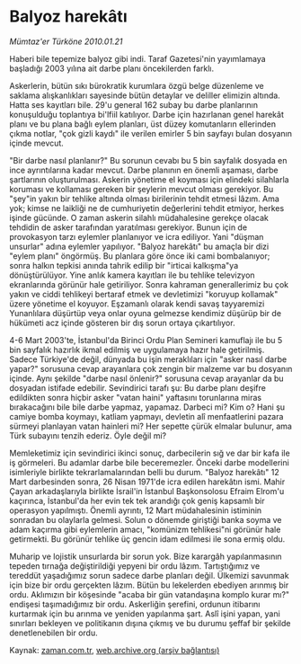 # Balyoz harekâtı

*Mümtaz'er Türköne 2010.01.21*

<tr><td class="metin" colspan="2" style="padding-top: 20px; padding-left: 5px; ">Haberi bile tepemize balyoz gibi indi. Taraf Gazetesi'nin yayımlamaya başladığı 2003 yılına ait darbe planı öncekilerden farklı.</td></tr><tr><td class="metin" colspan="2" style="padding-top: 20px; padding-left: 5px; "><p>Askerlerin, bütün sıkı bürokratik kurumlara özgü belge düzenleme ve saklama alışkanlıkları sayesinde bütün detaylar ve deliller elimizin altında. Hatta ses kayıtları bile. 29'u general 162 subay bu darbe planlarının konuşulduğu toplantıya bi'lfiil katılıyor. Darbe için hazırlanan genel harekât planı ve bu plana bağlı eylem planları, üst düzey komutanların ellerinden çıkma notlar, "çok gizli kaydı" ile verilen emirler 5 bin sayfayı bulan dosyanın içinde mevcut.
<p>"Bir darbe nasıl planlanır?" Bu sorunun cevabı bu 5 bin sayfalık dosyada en ince ayrıntılarına kadar mevcut. Darbe planının en önemli aşaması, darbe şartlarının oluşturulması. Askerin yönetime el koyması için elindeki silahlarla koruması ve kollaması gereken bir şeylerin mevcut olması gerekiyor. Bu "şey"in yakın bir tehlike altında olması birilerinin tehdit etmesi lâzım. Ama yok; kimse ne laikliği ne de cumhuriyetin değerlerini tehdit etmiyor, herkes işinde gücünde. O zaman askerin silahlı müdahalesine gerekçe olacak tehdidin de asker tarafından yaratılması gerekiyor. Bunun için de provokasyon tarzı eylemler planlanıyor ve icra ediliyor. Yani "düşman unsurlar" adına eylemler yapılıyor. "Balyoz harekâtı" bu amaçla bir dizi "eylem planı" öngörmüş. Bu planlara göre önce iki cami bombalanıyor; sonra halkın tepkisi anında tahrik edilip bir "irticai kalkışma"ya dönüştürülüyor. Yine anlık kamera kayıtları ile bu tehlike televizyon ekranlarında görünür hale getiriliyor. Sonra kahraman generallerimiz bu çok yakın ve ciddi tehlikeyi bertaraf etmek ve devletimizi "koruyup kollamak" üzere yönetime el koyuyor. Eşzamanlı olarak kendi savaş tayyaremizi Yunanlılara düşürtüp veya onlar oyuna gelmezse kendimiz düşürüp bir de hükümeti acz içinde gösteren bir dış sorun ortaya çıkartılıyor.
<p>4-6 Mart 2003'te, İstanbul'da Birinci Ordu Plan Semineri kamuflajı ile bu 5 bin sayfalık hazırlık ikmal edilmiş ve uygulamaya hazır hale getirilmiş. Sadece Türkiye'de değil, dünyada bu işin meraklıları için "asker nasıl darbe yapar?" sorusuna cevap arayanlara çok zengin bir malzeme var bu dosyanın içinde. Aynı şekilde "darbe nasıl önlenir?" sorusuna cevap arayanlar da bu dosyadan istifade edebilir. Sevindirici tarafı şu: Bu darbe planı deşifre edildikten sonra hiçbir asker "vatan haini" yaftasını torunlarına miras bırakacağını bile bile darbe yapmaz, yapamaz. Darbeci mi? Kim o? Hani şu camiye bomba koymayı, katliam yapmayı, devletin alî menfaatlerini pazara sürmeyi planlayan vatan hainleri mi? Her sepette çürük elmalar bulunur, ama Türk subayını tenzih ederiz. Öyle değil mi?
<p>Memleketimiz için sevindirici ikinci sonuç, darbecilerin sığ ve dar bir kafa ile iş görmeleri. Bu adamlar darbe bile beceremezler. Önceki darbe modellerini isimleriyle birlikte tekrarlamalarından belli bu durum. "Balyoz harekâtı" 12 Mart darbesinden sonra, 26 Nisan 1971'de icra edilen harekâtın ismi. Mahir Çayan arkadaşlarıyla birlikte İsrail'in İstanbul Başkonsolosu Efraim Elrom'u kaçırınca, İstanbul'da her evin tek tek arandığı çok geniş kapsamlı bir operasyon yapılmıştı. Önemli ayrıntı, 12 Mart müdahalesinin istiminin sonradan bu olaylarla gelmesi. Solun o dönemde giriştiği banka soyma ve adam kaçırma gibi eylemlerin amacı, "komünizm tehlikesi"ni görünür hale getirmekti. Bu görünür tehlike üç gencin idam edilmesi ile sona ermiş oldu.
<p>Muharip ve lojistik unsurlarda bir sorun yok. Bize karargâh yapılanmasının tepeden tırnağa değiştirildiği yepyeni bir ordu lâzım. Tartıştığımız ve tereddüt yaşadığımız sorun sadece darbe planları değil. Ülkemizi savunmak için bize bir ordu gerçekten lâzım. Bütün bu lekelerden ebediyen arınmış bir ordu. Aklımızın bir köşesinde "acaba bir gün vatandaşına komplo kurar mı?" endişesi taşımadığımız bir ordu. Askerliğin şerefini, ordunun itibarını kurtarmak için bu arınma ve yeniden yapılanma şart. Aslî işini yapan, yani sınırları bekleyen ve politikanın dışına çıkmış ve bu durumu şeffaf bir şekilde denetlenebilen bir ordu. <br/></p></p></p></p></p></td></tr>

Kaynak: [zaman.com.tr](http://zaman.com.tr/yazar.do?yazino=942767), [web.archive.org (arşiv bağlantısı)](http://web.archive.org/web/20100125231903/http://zaman.com.tr:80/yazar.do?yazino=942767)
